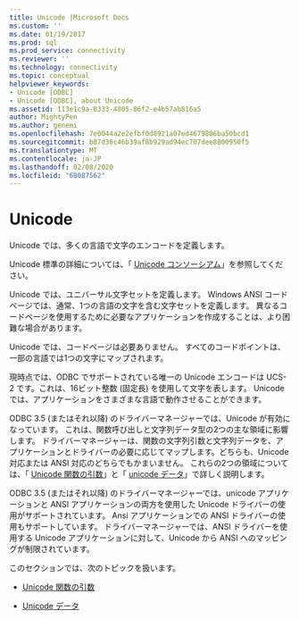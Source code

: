 ```yaml
---
title: Unicode |Microsoft Docs
ms.custom: ''
ms.date: 01/19/2017
ms.prod: sql
ms.prod_service: connectivity
ms.reviewer: ''
ms.technology: connectivity
ms.topic: conceptual
helpviewer_keywords:
- Unicode [ODBC]
- Unicode [ODBC], about Unicode
ms.assetid: 113e1c9a-8333-4805-86f2-e4b57ab816a5
author: MightyPen
ms.author: genemi
ms.openlocfilehash: 7e0044a2e2efbf0d8921a07ed4679806ba50bcd1
ms.sourcegitcommit: b87d36c46b39af8b929ad94ec707dee8800950f5
ms.translationtype: MT
ms.contentlocale: ja-JP
ms.lasthandoff: 02/08/2020
ms.locfileid: "68087562"
---
```

# <a name="unicode"></a>Unicode
Unicode では、多くの言語で文字のエンコードを定義します。  
  
 Unicode 標準の詳細については、「 [Unicode コンソーシアム](https://www.unicode.org)」を参照してください。  
  
 Unicode では、ユニバーサル文字セットを定義します。 Windows ANSI コードページでは、通常、1つの言語の文字を含む文字セットを定義します。 異なるコードページを使用するために必要なアプリケーションを作成することは、より困難な場合があります。  
  
 Unicode では、コードページは必要ありません。 すべてのコードポイントは、一部の言語では1つの文字にマップされます。  
  
 現時点では、ODBC でサポートされている唯一の Unicode エンコードは UCS-2 です。これは、16ビット整数 (固定長) を使用して文字を表します。 Unicode では、アプリケーションをさまざまな言語で動作させることができます。  
  
 ODBC 3.5 (またはそれ以降) のドライバーマネージャーでは、Unicode が有効になっています。 これは、関数呼び出しと文字列データ型の2つの主な領域に影響します。 ドライバーマネージャーは、関数の文字列引数と文字列データを、アプリケーションとドライバーの必要に応じてマップします。どちらも、Unicode 対応または ANSI 対応のどちらでもかまいません。 これらの2つの領域については、「 [Unicode 関数の引数](../../../odbc/reference/develop-app/unicode-function-arguments.md)」と「 [unicode データ](../../../odbc/reference/develop-app/unicode-data.md)」で詳しく説明します。  
  
 ODBC 3.5 (またはそれ以降) のドライバーマネージャーでは、unicode アプリケーションと ANSI アプリケーションの両方を使用した Unicode ドライバーの使用がサポートされています。 Ansi アプリケーションでの ANSI ドライバーの使用もサポートしています。 ドライバーマネージャーでは、ANSI ドライバーを使用する Unicode アプリケーションに対して、Unicode から ANSI へのマッピングが制限されています。  
  
 このセクションでは、次のトピックを扱います。  
  
-   [Unicode 関数の引数](../../../odbc/reference/develop-app/unicode-function-arguments.md)  
  
-   [Unicode データ](../../../odbc/reference/develop-app/unicode-data.md)
